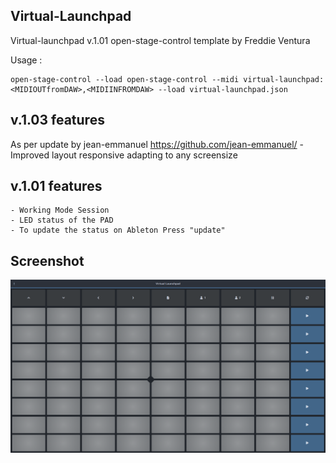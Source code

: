 ## Virtual-Launchpad

Virtual-launchpad v.1.01 open-stage-control template by Freddie Ventura

Usage : 
```
open-stage-control --load open-stage-control --midi virtual-launchpad:<MIDIOUTfromDAW>,<MIDIINFROMDAW> --load virtual-launchpad.json
```

## v.1.03 features
As per update by jean-emmanuel  https://github.com/jean-emmanuel/
    - Improved layout responsive adapting to any screensize

## v.1.01 features

    - Working Mode Session
    - LED status of the PAD
    - To update the status on Ableton Press "update"

## Screenshot

![](2021-03-15-121236_1918x1056_scrot.png)


